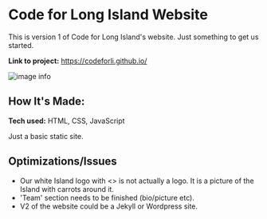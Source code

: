 # Code for Long Island Website 
This is version 1 of Code for Long Island's website. Just something to get us started.

**Link to project:** https://codeforli.github.io/

![image info](https://i.imgur.com/FOmkKlG.jpg)

## How It's Made:

**Tech used:** HTML, CSS, JavaScript

Just a basic static site.

## Optimizations/Issues

- Our white Island logo with <> is not actually a logo. It is a picture of the Island with carrots around it.
- 'Team' section needs to be finished (bio/picture etc).
- V2 of the website could be a Jekyll or Wordpress site.
